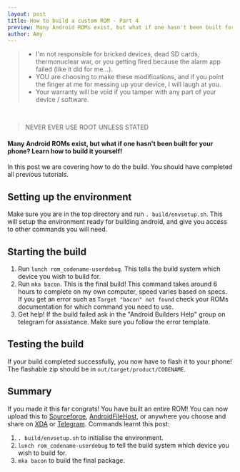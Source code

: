 ```yaml
---
layout: post
title: How to build a custom ROM - Part 4
preview: Many Android ROMs exist, but what if one hasn't been built for your phone? Learn how to build it yourself!
author: Amy
---
```


> * I'm not responsible for bricked devices, dead SD cards, thermonuclear war, or you getting fired because the alarm app failed (like it did for me...).
> * YOU are choosing to make these modifications, and if you point the finger at me for messing up your device, I will laugh at you.
> * Your warranty will be void if you tamper with any part of your device / software.

<br>

> NEVER EVER USE ROOT UNLESS STATED

#### Many Android ROMs exist, but what if one hasn't been built for your phone? Learn how to build it yourself!

In this post we are covering how to do the build. You should have completed all previous tutorials.

## Setting up the environment

Make sure you are in the top directory and run `. build/envsetup.sh`. This will setup the environment ready for building android, and give you access to other commands you will need. 

## Starting the build

1. Run `lunch rom_codename-userdebug`. This tells the build system which device you wish to build for.
2. Run `mka bacon`. This is the final build! This command takes around 6 hours to complete on my own computer, speed varies based on specs. If you get an error such as `Target "bacon" not found` check your ROMs documentation for which command you need to use.
3. Get help! If the build failed ask in the "Android Builders Help" group on telegram for assistance. Make sure you follow the error template.

## Testing the build

If your build completed successfully, you now have to flash it to your phone! The flashable zip should be in `out/target/product/CODENAME`.

## Summary

If you made it this far congrats! You have built an entire ROM! You can now upload this to [Sourceforge](https://sourceforge.net), [AndroidFileHost](https://androidfilehost.com), or anywhere you choose and share on [XDA](https://forum.xda-developers.com) or [Telegram](https://telegram.org). Commands learnt this post:

1. `. build/envsetup.sh` to initialise the environment.
2. `lunch rom_codename-userdebug` to tell the build system which device you wish to build for.
3. `mka bacon` to build the final package.

<br>
